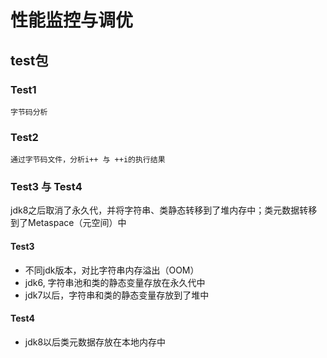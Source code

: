 # 性能监控与调优


## test包
### Test1
    字节码分析
### Test2
    通过字节码文件，分析i++ 与 ++i的执行结果
 
### Test3 与 Test4     
jdk8之后取消了永久代，并将字符串、类静态转移到了堆内存中；类元数据转移到了Metaspace（元空间）中
#### Test3
 - 不同jdk版本，对比字符串内存溢出（OOM）
 - jdk6, 字符串池和类的静态变量存放在永久代中
 - jdk7以后，字符串和类的静态变量存放到了堆中
 #### Test4
  - jdk8以后类元数据存放在本地内存中